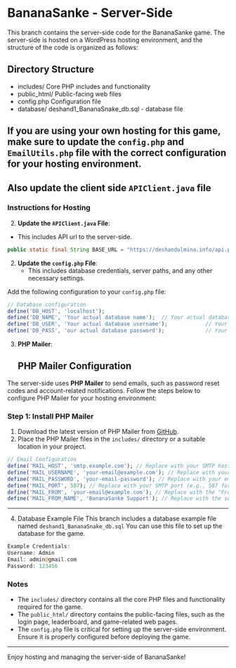 # BananaSanke - Server-Side

This branch contains the server-side code for the BananaSanke game. The server-side is hosted on a WordPress hosting environment, and the structure of the code is organized as follows:

## Directory Structure
- includes/ Core PHP includes and functionality
- public_html/ Public-facing web files
- config.php Configuration file
- database/ deshand1_BananaSnake_db.sql - database file

## If you are using your own hosting for this game, make sure to update the `config.php` and `EmailUtils.php` file with the correct configuration for your hosting environment.
## Also update the client side  `APIClient.java` file

### Instructions for Hosting

2. **Update the `APIClient.java` File**:
- This includes API url to the server-side.

```java
public static final String BASE_URL = "https://deshandulmina.info/api.php"; //Replace this with ur API URL
```


2. **Update the `config.php` File**:
   - This includes database credentials, server paths, and any other necessary settings.
   
Add the following configuration to your `config.php` file:

```php
// Database configuration
define('DB_HOST', 'localhost');
define('DB_NAME', 'Your actual database name');  // Your actual database name
define('DB_USER', 'Your actual database username');            // Your actual database username
define('DB_PASS', 'our actual database password');             // Your actual database password
```

3. **PHP Mailer**:
   ## PHP Mailer Configuration

The server-side uses **PHP Mailer** to send emails, such as password reset codes and account-related notifications. Follow the steps below to configure PHP Mailer for your hosting environment:

### Step 1: Install PHP Mailer
1. Download the latest version of PHP Mailer from [GitHub](https://github.com/PHPMailer/PHPMailer).
2. Place the PHP Mailer files in the `includes/` directory or a suitable location in your project.

```php
// Email Configuration
define('MAIL_HOST', 'smtp.example.com'); // Replace with your SMTP host
define('MAIL_USERNAME', 'your-email@example.com'); // Replace with your email address
define('MAIL_PASSWORD', 'your-email-password'); // Replace with your email password
define('MAIL_PORT', 587); // Replace with your SMTP port (e.g., 587 for TLS, 465 for SSL)
define('MAIL_FROM', 'your-email@example.com'); // Replace with the "From" email address
define('MAIL_FROM_NAME', 'BananaSanke Support'); // Replace with the sender's name
```

---

4. Database Example File
This branch includes a database example file named `deshand1_BananaSnake_db.sql` You can use this file to set up the database for the game.

```php
Example Credentials:
Username: Admin
Email: admin@gmail.com
Password: 123456
```

### Notes
- The `includes/` directory contains all the core PHP files and functionality required for the game.
- The `public_html/` directory contains the public-facing files, such as the login page, leaderboard, and game-related web pages.
- The `config.php` file is critical for setting up the server-side environment. Ensure it is properly configured before deploying the game.

---


Enjoy hosting and managing the server-side of BananaSanke!
